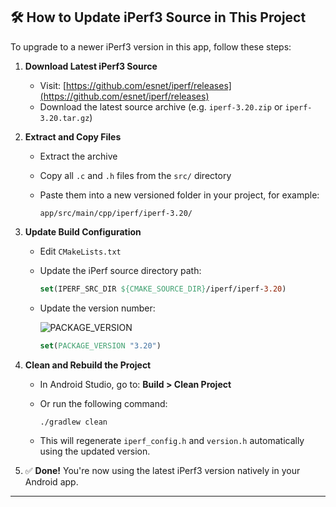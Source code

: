 ## 🛠️ How to Update iPerf3 Source in This Project

To upgrade to a newer iPerf3 version in this app, follow these steps:

1. **Download Latest iPerf3 Source** 
 
   - Visit: [https://github.com/esnet/iperf/releases](https://github.com/esnet/iperf/releases)  
   - Download the latest source archive (e.g. `iperf-3.20.zip` or `iperf-3.20.tar.gz`)

2. **Extract and Copy Files**  

   - Extract the archive  
   - Copy all `.c` and `.h` files from the `src/` directory  
   - Paste them into a new versioned folder in your project, for example:  

     ```
     app/src/main/cpp/iperf/iperf-3.20/
     ```

3. **Update Build Configuration**  

   - Edit `CMakeLists.txt`  
   - Update the iPerf source directory path:

     ```cmake
     set(IPERF_SRC_DIR ${CMAKE_SOURCE_DIR}/iperf/iperf-3.20)
     ```

   - Update the version number:

     ![PACKAGE_VERSION](https://github.com/user-attachments/assets/97972f81-d803-4ea6-9512-00c89438c3cf)


     ```cmake
     set(PACKAGE_VERSION "3.20")
     ```

4. **Clean and Rebuild the Project**  

   - In Android Studio, go to: **Build > Clean Project**  
   - Or run the following command:

     ```
     ./gradlew clean
     ```

   - This will regenerate `iperf_config.h` and `version.h` automatically using the updated version.

5. ✅ **Done!** You're now using the latest iPerf3 version natively in your Android app.

---
